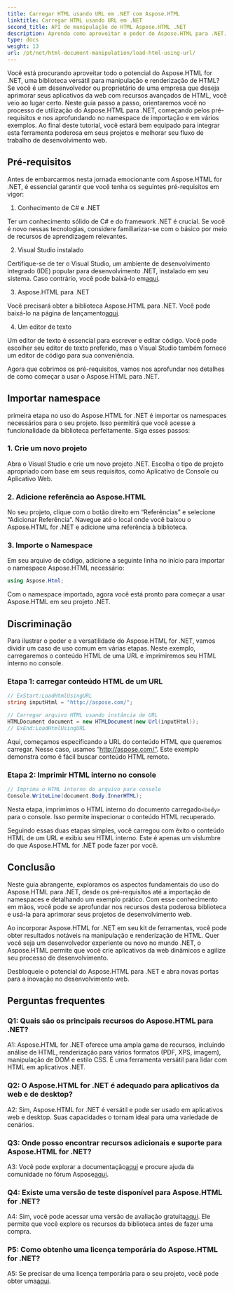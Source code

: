 ```yaml
---
title: Carregar HTML usando URL em .NET com Aspose.HTML
linktitle: Carregar HTML usando URL em .NET
second_title: API de manipulação de HTML Aspose.HTML .NET
description: Aprenda como aproveitar o poder do Aspose.HTML para .NET. Impulsione seu desenvolvimento web com manipulação e renderização de HTML.
type: docs
weight: 13
url: /pt/net/html-document-manipulation/load-html-using-url/
---
```


Você está procurando aproveitar todo o potencial do Aspose.HTML for .NET, uma biblioteca versátil para manipulação e renderização de HTML? Se você é um desenvolvedor ou proprietário de uma empresa que deseja aprimorar seus aplicativos da web com recursos avançados de HTML, você veio ao lugar certo. Neste guia passo a passo, orientaremos você no processo de utilização do Aspose.HTML para .NET, começando pelos pré-requisitos e nos aprofundando no namespace de importação e em vários exemplos. Ao final deste tutorial, você estará bem equipado para integrar esta ferramenta poderosa em seus projetos e melhorar seu fluxo de trabalho de desenvolvimento web.

## Pré-requisitos

Antes de embarcarmos nesta jornada emocionante com Aspose.HTML for .NET, é essencial garantir que você tenha os seguintes pré-requisitos em vigor:

1. Conhecimento de C# e .NET

Ter um conhecimento sólido de C# e do framework .NET é crucial. Se você é novo nessas tecnologias, considere familiarizar-se com o básico por meio de recursos de aprendizagem relevantes.

2. Visual Studio instalado

 Certifique-se de ter o Visual Studio, um ambiente de desenvolvimento integrado (IDE) popular para desenvolvimento .NET, instalado em seu sistema. Caso contrário, você pode baixá-lo em[aqui](https://visualstudio.microsoft.com/).

3. Aspose.HTML para .NET

 Você precisará obter a biblioteca Aspose.HTML para .NET. Você pode baixá-lo na página de lançamento[aqui](https://releases.aspose.com/html/net/).

4. Um editor de texto

Um editor de texto é essencial para escrever e editar código. Você pode escolher seu editor de texto preferido, mas o Visual Studio também fornece um editor de código para sua conveniência.

Agora que cobrimos os pré-requisitos, vamos nos aprofundar nos detalhes de como começar a usar o Aspose.HTML para .NET.

## Importar namespace

primeira etapa no uso do Aspose.HTML for .NET é importar os namespaces necessários para o seu projeto. Isso permitirá que você acesse a funcionalidade da biblioteca perfeitamente. Siga esses passos:

### 1. Crie um novo projeto

Abra o Visual Studio e crie um novo projeto .NET. Escolha o tipo de projeto apropriado com base em seus requisitos, como Aplicativo de Console ou Aplicativo Web.

### 2. Adicione referência ao Aspose.HTML

No seu projeto, clique com o botão direito em “Referências” e selecione “Adicionar Referência”. Navegue até o local onde você baixou o Aspose.HTML for .NET e adicione uma referência à biblioteca.

### 3. Importe o Namespace

Em seu arquivo de código, adicione a seguinte linha no início para importar o namespace Aspose.HTML necessário:

```csharp
using Aspose.Html;
```

Com o namespace importado, agora você está pronto para começar a usar Aspose.HTML em seu projeto .NET.

## Discriminação

Para ilustrar o poder e a versatilidade do Aspose.HTML for .NET, vamos dividir um caso de uso comum em várias etapas. Neste exemplo, carregaremos o conteúdo HTML de uma URL e imprimiremos seu HTML interno no console.

### Etapa 1: carregar conteúdo HTML de um URL

```csharp
// ExStart:LoadHtmlUsingURL
string inputHtml = "http://aspose.com/";

// Carregar arquivo HTML usando instância de URL
HTMLDocument document = new HTMLDocument(new Url(inputHtml));
// ExEnd:LoadHtmlUsingURL
```

Aqui, começamos especificando a URL do conteúdo HTML que queremos carregar. Nesse caso, usamos “http://aspose.com/”. Este exemplo demonstra como é fácil buscar conteúdo HTML remoto.

### Etapa 2: Imprimir HTML interno no console

```csharp
// Imprima o HTML interno do arquivo para console
Console.WriteLine(document.Body.InnerHTML);
```

 Nesta etapa, imprimimos o HTML interno do documento carregado`<body>` para o console. Isso permite inspecionar o conteúdo HTML recuperado.

Seguindo essas duas etapas simples, você carregou com êxito o conteúdo HTML de um URL e exibiu seu HTML interno. Este é apenas um vislumbre do que Aspose.HTML for .NET pode fazer por você.

## Conclusão

Neste guia abrangente, exploramos os aspectos fundamentais do uso do Aspose.HTML para .NET, desde os pré-requisitos até a importação de namespaces e detalhando um exemplo prático. Com esse conhecimento em mãos, você pode se aprofundar nos recursos desta poderosa biblioteca e usá-la para aprimorar seus projetos de desenvolvimento web.

Ao incorporar Aspose.HTML for .NET em seu kit de ferramentas, você pode obter resultados notáveis na manipulação e renderização de HTML. Quer você seja um desenvolvedor experiente ou novo no mundo .NET, o Aspose.HTML permite que você crie aplicativos da web dinâmicos e agilize seu processo de desenvolvimento.

Desbloqueie o potencial do Aspose.HTML para .NET e abra novas portas para a inovação no desenvolvimento web.

## Perguntas frequentes

### Q1: Quais são os principais recursos do Aspose.HTML para .NET?
   
A1: Aspose.HTML for .NET oferece uma ampla gama de recursos, incluindo análise de HTML, renderização para vários formatos (PDF, XPS, imagem), manipulação de DOM e estilo CSS. É uma ferramenta versátil para lidar com HTML em aplicativos .NET.

### Q2: O Aspose.HTML for .NET é adequado para aplicativos da web e de desktop?
   
A2: Sim, Aspose.HTML for .NET é versátil e pode ser usado em aplicativos web e desktop. Suas capacidades o tornam ideal para uma variedade de cenários.

### Q3: Onde posso encontrar recursos adicionais e suporte para Aspose.HTML for .NET?
   
 A3: Você pode explorar a documentação[aqui](https://reference.aspose.com/html/net/) e procure ajuda da comunidade no fórum Aspose[aqui](https://forum.aspose.com/).

### Q4: Existe uma versão de teste disponível para Aspose.HTML for .NET?
   
 A4: Sim, você pode acessar uma versão de avaliação gratuita[aqui](https://releases.aspose.com/). Ele permite que você explore os recursos da biblioteca antes de fazer uma compra.

### P5: Como obtenho uma licença temporária do Aspose.HTML for .NET?
   
A5: Se precisar de uma licença temporária para o seu projeto, você pode obter uma[aqui](https://purchase.aspose.com/temporary-license/).